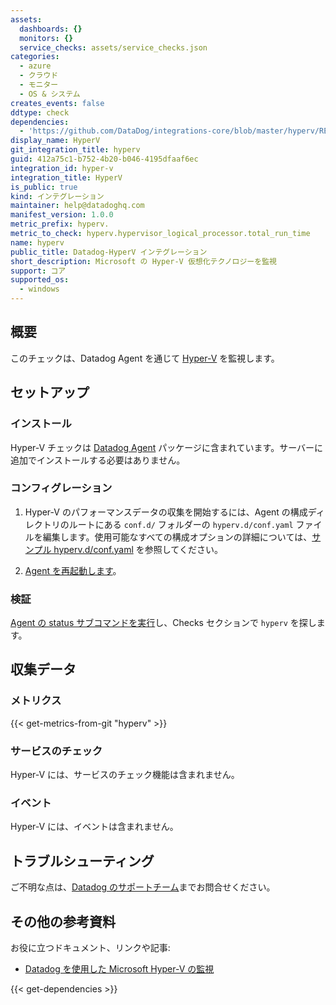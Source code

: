 ```yaml
---
assets:
  dashboards: {}
  monitors: {}
  service_checks: assets/service_checks.json
categories:
  - azure
  - クラウド
  - モニター
  - OS & システム
creates_events: false
ddtype: check
dependencies:
  - 'https://github.com/DataDog/integrations-core/blob/master/hyperv/README.md'
display_name: HyperV
git_integration_title: hyperv
guid: 412a75c1-b752-4b20-b046-4195dfaaf6ec
integration_id: hyper-v
integration_title: HyperV
is_public: true
kind: インテグレーション
maintainer: help@datadoghq.com
manifest_version: 1.0.0
metric_prefix: hyperv.
metric_to_check: hyperv.hypervisor_logical_processor.total_run_time
name: hyperv
public_title: Datadog-HyperV インテグレーション
short_description: Microsoft の Hyper-V 仮想化テクノロジーを監視
support: コア
supported_os:
  - windows
---
```

## 概要

このチェックは、Datadog Agent を通じて [Hyper-V][1] を監視します。

## セットアップ
### インストール

Hyper-V チェックは [Datadog Agent][3] パッケージに含まれています。サーバーに追加でインストールする必要はありません。

### コンフィグレーション

1. Hyper-V のパフォーマンスデータの収集を開始するには、Agent の構成ディレクトリのルートにある `conf.d/` フォルダーの `hyperv.d/conf.yaml` ファイルを編集します。使用可能なすべての構成オプションの詳細については、[サンプル hyperv.d/conf.yaml][4] を参照してください。

2. [Agent を再起動します][5]。

### 検証

[Agent の status サブコマンドを実行][6]し、Checks セクションで `hyperv` を探します。

## 収集データ

### メトリクス
{{< get-metrics-from-git "hyperv" >}}


### サービスのチェック

Hyper-V には、サービスのチェック機能は含まれません。

### イベント

Hyper-V には、イベントは含まれません。

## トラブルシューティング

ご不明な点は、[Datadog のサポートチーム][8]までお問合せください。

## その他の参考資料

お役に立つドキュメント、リンクや記事:

* [Datadog を使用した Microsoft Hyper-V の監視][9]

[1]: https://docs.microsoft.com/en-us/windows-server/virtualization/hyper-v/hyper-v-on-windows-server
[3]: https://docs.datadoghq.com/ja/agent/basic_agent_usage/windows
[4]: https://github.com/DataDog/integrations-core/blob/master/hyperv/datadog_checks/hyperv/data/conf.yaml.example
[5]: https://docs.datadoghq.com/ja/agent/guide/agent-commands/?tab=agentv6#start-stop-and-restart-the-agent
[6]: https://docs.datadoghq.com/ja/agent/guide/agent-commands/?tab=agentv6#agent-status-and-information
[7]: https://github.com/DataDog/integrations-core/blob/master/hyperv/metadata.csv
[8]: https://docs.datadoghq.com/ja/help
[9]: https://www.datadoghq.com/blog/monitor-microsoft-hyperv-with-datadog


{{< get-dependencies >}}
